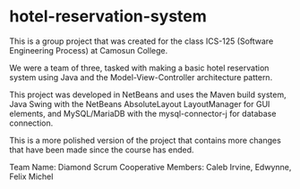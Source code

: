 # hotel-reservation-system

This is a group project that was created for the class ICS-125 (Software Engineering Process) at Camosun College.

We were a team of three, tasked with making a basic hotel reservation system using Java and the Model-View-Controller architecture pattern.

This project was developed in NetBeans and uses the Maven build system, Java Swing with the NetBeans AbsoluteLayout LayoutManager for GUI elements, and MySQL/MariaDB with the mysql-connector-j for database connection.

This is a more polished version of the project that contains more changes that have been made since the course has ended.

Team Name: Diamond Scrum Cooperative
Members: Caleb Irvine, Edwynne, Felix Michel
